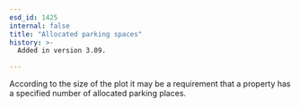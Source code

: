 ```yaml
---
esd_id: 1425
internal: false
title: "Allocated parking spaces"
history: >-
  Added in version 3.09.

---
```


According to the size of the plot it may be a requirement that a property has a specified number of allocated parking places.

